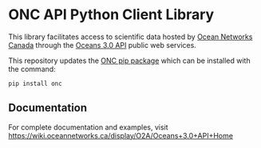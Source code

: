 # ONC API Python Client Library

This library facilitates access to scientific data hosted by [Ocean Networks Canada](https://oceannetworks.ca) through the
[Oceans 3.0 API](https://wiki.oceannetworks.ca/display/O2A/Oceans+3.0+API+Home) public web services.

This repository updates the [ONC pip package](https://pypi.org/project/onc) which can be installed with the command:

```shell
pip install onc
```

## Documentation

For complete documentation and examples, visit https://wiki.oceannetworks.ca/display/O2A/Oceans+3.0+API+Home
